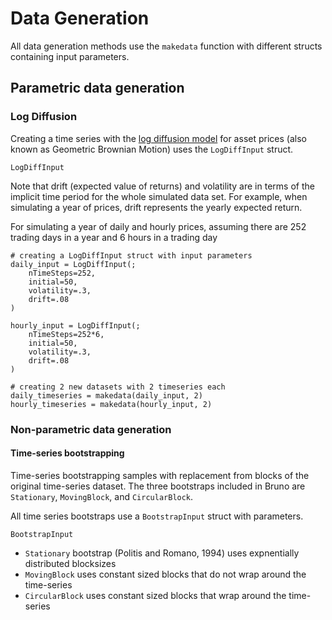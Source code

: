 # Data Generation
All data generation methods use the `makedata` function with different structs containing input parameters. 

## Parametric data generation
### Log Diffusion
Creating a time series with the [log diffusion model](https://en.wikipedia.org/wiki/Geometric_Brownian_motion) for asset prices (also known as Geometric Brownian Motion) uses the `LogDiffInput` struct.

```@docs
LogDiffInput
```

Note that drift (expected value of returns) and volatility are in terms of the implicit time period for the whole simulated data set. For example, when simulating a year of prices, drift represents the yearly expected return. 

For simulating a year of daily and hourly prices, assuming there are 252 trading days in a year and 6 hours in a trading day
```
# creating a LogDiffInput struct with input parameters
daily_input = LogDiffInput(; 
    nTimeSteps=252, 
    initial=50, 
    volatility=.3,
    drift=.08
)

hourly_input = LogDiffInput(; 
    nTimeSteps=252*6, 
    initial=50, 
    volatility=.3,
    drift=.08
)

# creating 2 new datasets with 2 timeseries each
daily_timeseries = makedata(daily_input, 2) 
hourly_timeseries = makedata(hourly_input, 2) 
```

### Non-parametric data generation
#### Time-series bootstrapping
Time-series bootstrapping samples with replacement from blocks of the original time-series dataset. The three bootstraps included in Bruno are `Stationary`, `MovingBlock`, and `CircularBlock`. 

All time series bootstraps use a `BootstrapInput` struct with parameters. 
```@docs
BootstrapInput
```

* `Stationary` bootstrap (Politis and Romano, 1994) uses expnentially distributed blocksizes 
* `MovingBlock` uses constant sized blocks that do not wrap around the time-series
* `CircularBlock` uses constant sized blocks that wrap around the time-series
